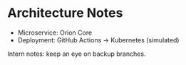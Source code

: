 # Architecture Notes
- Microservice: Orion Core
- Deployment: GitHub Actions -> Kubernetes (simulated)

Intern notes: keep an eye on backup branches.
